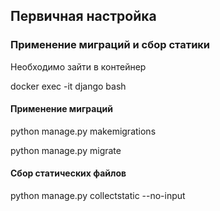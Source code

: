 ## Первичная настройка
### Применение миграций и сбор статики
Необходимо зайти в контейнер

docker exec -it django bash
#### Применение миграций
python manage.py makemigrations

python manage.py migrate
#### Сбор статических файлов
python manage.py collectstatic --no-input
